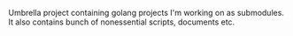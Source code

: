 Umbrella project containing golang projects I'm working on as submodules. It also contains bunch of
nonessential scripts, documents etc.
